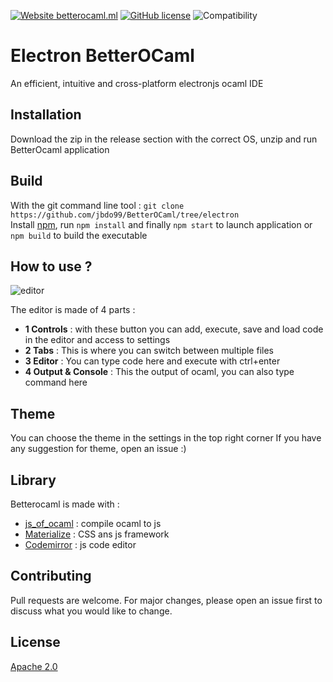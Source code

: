 [![Website betterocaml.ml](https://img.shields.io/website-up-down-green-red/https/betterocaml.ml.svg)](https://betterocaml.ml/)
[![GitHub license](https://img.shields.io/github/license/jbdo99/betterocaml)](https://github.com/jbdo99/betterocaml/blob/master/LICENSE)
![Compatibility](https://img.shields.io/badge/browser-chrome--firefox--edge-green)
# Electron BetterOCaml

An efficient, intuitive and cross-platform electronjs ocaml IDE

## Installation

Download the zip in the release section with the correct OS, 
unzip and run BetterOcaml application

## Build 

With the git command line tool : ``git clone https://github.com/jbdo99/BetterOCaml/tree/electron``  
Install [npm](), run ``npm install`` and finally ``npm start`` to launch application or 
``npm build`` to build the executable

## How to use ?

![editor](https://user-images.githubusercontent.com/10222041/108104039-1204c680-708b-11eb-8054-58f7f9e5fe28.png)

The editor is made of 4 parts : 
 - **1 Controls** : with these button you can add, execute, save and load code in the editor and access to settings
 - **2 Tabs** : This is where you can switch between multiple files
 - **3 Editor** : You can type code here and execute with ctrl+enter
 - **4 Output & Console** : This the output of ocaml, you can also type command here
## Theme
You can choose the theme in the settings in the top right corner
If you have any suggestion for theme, open an issue :)

## Library
Betterocaml is made with :
- [js_of_ocaml](https://ocsigen.org/js_of_ocaml/3.7.0/manual/overview) : compile ocaml to js
- [Materialize](https://materializecss.com/) : CSS ans js framework
- [Codemirror](https://codemirror.net/) : js code editor

## Contributing
Pull requests are welcome. For major changes, please open an issue first to discuss what you would like to change.


## License
[Apache 2.0](https://www.apache.org/licenses/LICENSE-2.0)
